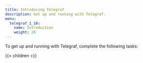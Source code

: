 ```yaml
---
title: Introducing Telegraf
description: Get up and running with Telegraf.
menu:
  telegraf_1_16:
    name: Introduction
    weight: 20
---
```


To get up and running with Telegraf, complete the following tasks:

{{< children >}}
